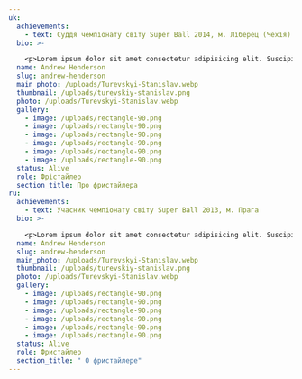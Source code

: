 ```yaml
---
uk:
  achievements:
    - text: Суддя чемпіонату світу Super Ball 2014, м. Ліберец (Чехія)
  bio: >-

    <p>Lorem ipsum dolor sit amet consectetur adipisicing elit. Suscipit a inventore natus, tempora sapiente repellendus vero consectetur? Est deserunt, debitis suscipit architecto itaque, facere, voluptatem minima fuga enim rem in? Quam accusantium, saepe repellat exercitationem ipsam dolor illo consectetur hic sit fugiat, similique aliquam. Dolore deleniti doloremque natus quod dolorum?</p>
  name: Andrew Henderson
  slug: andrew-henderson
  main_photo: /uploads/Turevskyi-Stanislav.webp
  thumbnail: /uploads/turevskiy-stanislav.png
  photo: /uploads/Turevskyi-Stanislav.webp
  gallery:
    - image: /uploads/rectangle-90.png
    - image: /uploads/rectangle-90.png
    - image: /uploads/rectangle-90.png
    - image: /uploads/rectangle-90.png
    - image: /uploads/rectangle-90.png
    - image: /uploads/rectangle-90.png
  status: Alive
  role: Фрістайлер
  section_title: Про фристайлера
ru:
  achievements:
    - text: Учасник чемпіонату світу Super Ball 2013, м. Прага
  bio: >-

    <p>Lorem ipsum dolor sit amet consectetur adipisicing elit. Suscipit a inventore natus, tempora sapiente repellendus vero consectetur? Est deserunt, debitis suscipit architecto itaque, facere, voluptatem minima fuga enim rem in? Quam accusantium, saepe repellat exercitationem ipsam dolor illo consectetur hic sit fugiat, similique aliquam. Dolore deleniti doloremque natus quod dolorum?</p>
  name: Andrew Henderson
  slug: andrew-henderson
  main_photo: /uploads/Turevskyi-Stanislav.webp
  thumbnail: /uploads/turevskiy-stanislav.png
  photo: /uploads/Turevskyi-Stanislav.webp
  gallery:
    - image: /uploads/rectangle-90.png
    - image: /uploads/rectangle-90.png
    - image: /uploads/rectangle-90.png
    - image: /uploads/rectangle-90.png
    - image: /uploads/rectangle-90.png
    - image: /uploads/rectangle-90.png
  status: Alive
  role: Фристайлер
  section_title: " О фристайлере"
---
```

